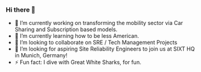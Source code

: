 ### Hi there 👋
- 🔭 I’m currently working on transforming the mobility sector via Car Sharing and Subscription based models.
- 🌱 I’m currently learning how to be less American.
- 👯 I’m looking to collaborate on SRE / Tech Management Projects
- 🤔 I’m looking for aspiring Site Reliability Engineers to join us at SIXT HQ in Munich, Germany!
- ⚡ Fun fact: I dive with Great White Sharks, for fun.
